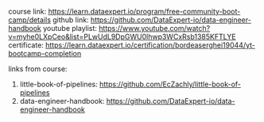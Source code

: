course link: https://learn.dataexpert.io/program/free-community-boot-camp/details
github link: https://github.com/DataExpert-io/data-engineer-handbook
youtube playlist: https://www.youtube.com/watch?v=myhe0LXpCeo&list=PLwUdL9DpGWU0lhwp3WCxRsb1385KFTLYE
certificate: https://learn.dataexpert.io/certification/bordeaserghei19044/yt-bootcamp-completion

links from course:

1. little-book-of-pipelines: https://github.com/EcZachly/little-book-of-pipelines
2. data-engineer-handbook: https://github.com/DataExpert-io/data-engineer-handbook
